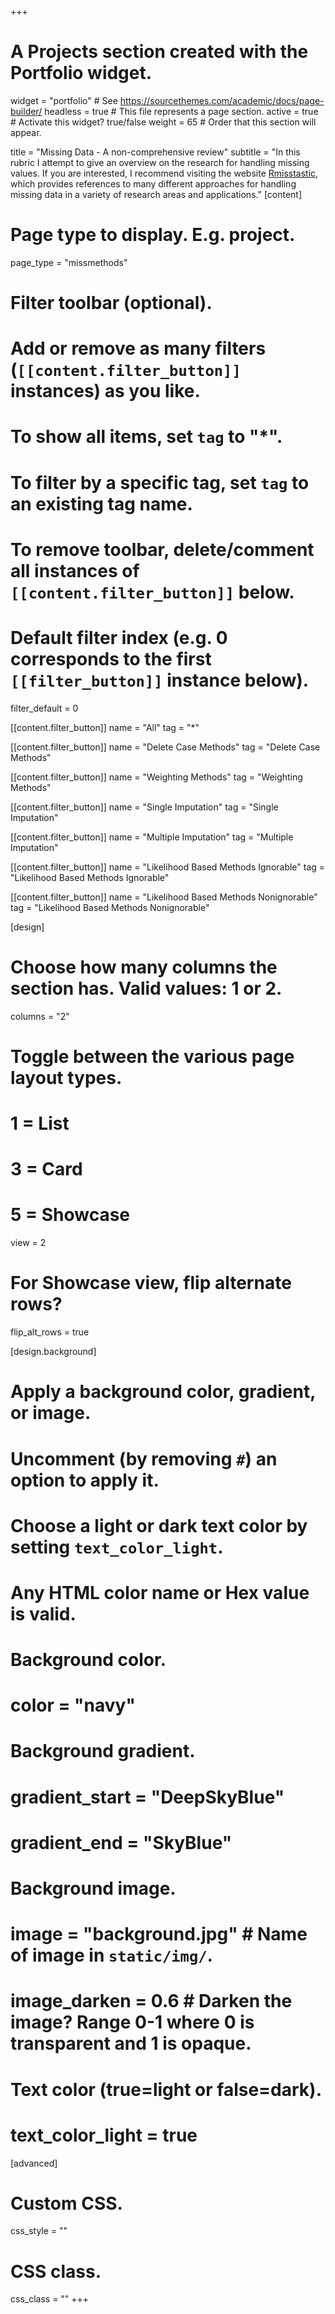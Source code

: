 +++
# A Projects section created with the Portfolio widget.
widget = "portfolio"  # See https://sourcethemes.com/academic/docs/page-builder/
headless = true  # This file represents a page section.
active = true # Activate this widget? true/false
weight = 65  # Order that this section will appear.

title = "Missing Data - A non-comprehensive review"
subtitle = "In this rubric I attempt to give  an overview on the research for handling missing values. If you are interested, I recommend visiting the website [Rmisstastic](https://rmisstastic.netlify.com), which provides references to many different approaches for handling missing data in a variety of research areas and applications."
[content]
  # Page type to display. E.g. project.
  page_type = "missmethods"
  
  # Filter toolbar (optional).
  # Add or remove as many filters (`[[content.filter_button]]` instances) as you like.
  # To show all items, set `tag` to "*".
  # To filter by a specific tag, set `tag` to an existing tag name.
  # To remove toolbar, delete/comment all instances of `[[content.filter_button]]` below.
  
  # Default filter index (e.g. 0 corresponds to the first `[[filter_button]]` instance below).
  filter_default = 0
  
  [[content.filter_button]]
    name = "All"
    tag = "*"
  
  [[content.filter_button]]
    name = "Delete Case Methods"
    tag = "Delete Case Methods"

  [[content.filter_button]]
    name = "Weighting Methods"
    tag = "Weighting Methods"

  [[content.filter_button]]
    name = "Single Imputation"
    tag = "Single Imputation"
  
  [[content.filter_button]]
    name = "Multiple Imputation"
    tag = "Multiple Imputation"

  [[content.filter_button]]
    name = "Likelihood Based Methods Ignorable"
    tag = "Likelihood Based Methods Ignorable"

  [[content.filter_button]]
    name = "Likelihood Based Methods Nonignorable"
    tag = "Likelihood Based Methods Nonignorable"

[design]
  # Choose how many columns the section has. Valid values: 1 or 2.
  columns = "2"

  # Toggle between the various page layout types.
  #   1 = List
  #   3 = Card
  #   5 = Showcase
  view = 2

  # For Showcase view, flip alternate rows?
  flip_alt_rows = true

[design.background]
  # Apply a background color, gradient, or image.
  #   Uncomment (by removing `#`) an option to apply it.
  #   Choose a light or dark text color by setting `text_color_light`.
  #   Any HTML color name or Hex value is valid.
  
  # Background color.
  # color = "navy"
  
  # Background gradient.
  # gradient_start = "DeepSkyBlue"
  # gradient_end = "SkyBlue"
  
  # Background image.
  # image = "background.jpg"  # Name of image in `static/img/`.
  # image_darken = 0.6  # Darken the image? Range 0-1 where 0 is transparent and 1 is opaque.

  # Text color (true=light or false=dark).
  # text_color_light = true  
  
[advanced]
 # Custom CSS. 
 css_style = ""
 
 # CSS class.
 css_class = ""
+++

